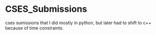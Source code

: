 # CSES_Submissions
cses sumissions that I did mostly in python, but later had to shift to c++ because of time constraints.
